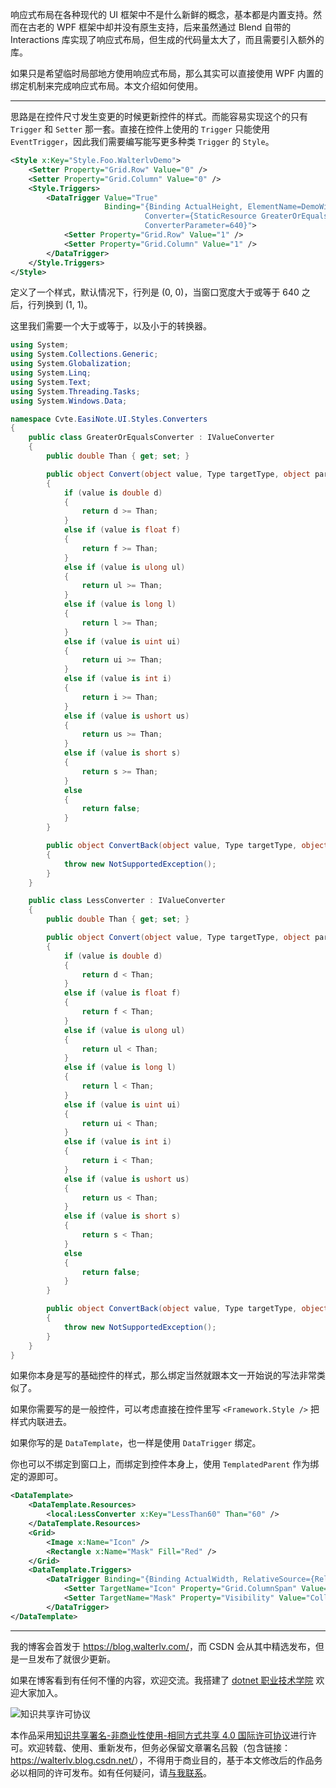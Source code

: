

响应式布局在各种现代的 UI 框架中不是什么新鲜的概念，基本都是内置支持。然而在古老的 WPF 框架中却并没有原生支持，后来虽然通过 Blend 自带的 Interactions 库实现了响应式布局，但生成的代码量太大了，而且需要引入额外的库。

如果只是希望临时局部地方使用响应式布局，那么其实可以直接使用 WPF 内置的绑定机制来完成响应式布局。本文介绍如何使用。

---

思路是在控件尺寸发生变更的时候更新控件的样式。而能容易实现这个的只有 `Trigger` 和 `Setter` 那一套。直接在控件上使用的 `Trigger` 只能使用 `EventTrigger`，因此我们需要编写能写更多种类 `Trigger` 的 `Style`。

```xml
<Style x:Key="Style.Foo.WalterlvDemo">
    <Setter Property="Grid.Row" Value="0" />
    <Setter Property="Grid.Column" Value="0" />
    <Style.Triggers>
        <DataTrigger Value="True"
                     Binding="{Binding ActualHeight, ElementName=DemoWindow,
                              Converter={StaticResource GreaterOrEqualsConverter},
                              ConverterParameter=640}">
            <Setter Property="Grid.Row" Value="1" />
            <Setter Property="Grid.Column" Value="1" />
        </DataTrigger>
    </Style.Triggers>
</Style>
```

定义了一个样式，默认情况下，行列是 (0, 0)，当窗口宽度大于或等于 640 之后，行列换到 (1, 1)。

这里我们需要一个大于或等于，以及小于的转换器。

```csharp
using System;
using System.Collections.Generic;
using System.Globalization;
using System.Linq;
using System.Text;
using System.Threading.Tasks;
using System.Windows.Data;

namespace Cvte.EasiNote.UI.Styles.Converters
{
    public class GreaterOrEqualsConverter : IValueConverter
    {
        public double Than { get; set; }

        public object Convert(object value, Type targetType, object parameter, CultureInfo culture)
        {
            if (value is double d)
            {
                return d >= Than;
            }
            else if (value is float f)
            {
                return f >= Than;
            }
            else if (value is ulong ul)
            {
                return ul >= Than;
            }
            else if (value is long l)
            {
                return l >= Than;
            }
            else if (value is uint ui)
            {
                return ui >= Than;
            }
            else if (value is int i)
            {
                return i >= Than;
            }
            else if (value is ushort us)
            {
                return us >= Than;
            }
            else if (value is short s)
            {
                return s >= Than;
            }
            else
            {
                return false;
            }
        }

        public object ConvertBack(object value, Type targetType, object parameter, CultureInfo culture)
        {
            throw new NotSupportedException();
        }
    }
```

```csharp
    public class LessConverter : IValueConverter
    {
        public double Than { get; set; }

        public object Convert(object value, Type targetType, object parameter, CultureInfo culture)
        {
            if (value is double d)
            {
                return d < Than;
            }
            else if (value is float f)
            {
                return f < Than;
            }
            else if (value is ulong ul)
            {
                return ul < Than;
            }
            else if (value is long l)
            {
                return l < Than;
            }
            else if (value is uint ui)
            {
                return ui < Than;
            }
            else if (value is int i)
            {
                return i < Than;
            }
            else if (value is ushort us)
            {
                return us < Than;
            }
            else if (value is short s)
            {
                return s < Than;
            }
            else
            {
                return false;
            }
        }

        public object ConvertBack(object value, Type targetType, object parameter, CultureInfo culture)
        {
            throw new NotSupportedException();
        }
    }
}
```

如果你本身是写的基础控件的样式，那么绑定当然就跟本文一开始说的写法非常类似了。

如果你需要写的是一般控件，可以考虑直接在控件里写 `<Framework.Style />` 把样式内联进去。

如果你写的是 `DataTemplate`，也一样是使用 `DataTrigger` 绑定。

你也可以不绑定到窗口上，而绑定到控件本身上，使用 `TemplatedParent` 作为绑定的源即可。

```xml
<DataTemplate>
    <DataTemplate.Resources>
        <local:LessConverter x:Key="LessThan60" Than="60" />
    </DataTemplate.Resources>
    <Grid>
        <Image x:Name="Icon" />
        <Rectangle x:Name="Mask" Fill="Red" />
    </Grid>
    <DataTemplate.Triggers>
        <DataTrigger Binding="{Binding ActualWidth, RelativeSource={RelativeSource TemplatedParent}, Converter={StaticResource LessThan60}}" Value="True">
            <Setter TargetName="Icon" Property="Grid.ColumnSpan" Value="3" />
            <Setter TargetName="Mask" Property="Visibility" Value="Collapsed" />
        </DataTrigger>
</DataTemplate>
```

---

我的博客会首发于 <https://blog.walterlv.com/>，而 CSDN 会从其中精选发布，但是一旦发布了就很少更新。

如果在博客看到有任何不懂的内容，欢迎交流。我搭建了 [dotnet 职业技术学院](https://t.me/dotnet_campus) 欢迎大家加入。

![知识共享许可协议](https://img-blog.csdnimg.cn/20190406094629787.png)

本作品采用[知识共享署名-非商业性使用-相同方式共享 4.0 国际许可协议](http://creativecommons.org/licenses/by-nc-sa/4.0/)进行许可。欢迎转载、使用、重新发布，但务必保留文章署名吕毅（包含链接：<https://walterlv.blog.csdn.net/>），不得用于商业目的，基于本文修改后的作品务必以相同的许可发布。如有任何疑问，请[与我联系](mailto:walter.lv@qq.com)。

